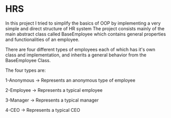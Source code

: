 # HRS
In this project I tried to simplify the basics of OOP by implementing a very simple and direct structure of HR system
The project consists mainly of the main abstract class called BaseEmployee which contains general properties and functionalities of an employee.

There are four different types of employees each of which has it's own class and implementation, and inherits a general behavior from the BaseEmployee Class.

The four types are:

1-Anonymous -> Represents an anonymous type of employee

2-Employee  -> Represents a typical employee

3-Manager   -> Represents a typical manager

4-CEO       -> Represents a typical CEO
